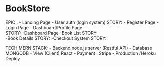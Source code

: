 # BookStore

EPIC :  - Landing Page
        - User auth (login system)
            STORY:  - Register Page
                    - Login Page
        - Dashboard/Profile Page  
            STORY:  -Dashboard Page
        -Book List
            STORY:  
        -Book Details
            STORY:
        -Checkout System
            STORY:

TECH MERN STACK:    - Backend node.js server (Restful API)
                    - Database MONGODB
                    - View (Client) React
                    - Payment : Stripe
                    - Production /Heroku Deploy
